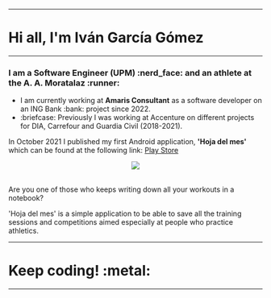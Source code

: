<hr>
<h1>Hi all, I'm Iván García Gómez</h1>
<hr>
<h3>I am a Software Engineer (UPM) :nerd_face: and an athlete at the A. A. Moratalaz :runner:</h3>
<ul>
    <li>I am currently working at <b>Amaris Consultant</b> as a software developer on an ING Bank :bank: project since 2022.</li>
    <li>:briefcase: Previously I was working at Accenture on different projects for DIA, Carrefour and Guardia Civil (2018-2021).</li>
</ul>
<p>In October 2021 I published my first Android application, <b>'Hoja del mes'</b> which can be found at the following link: <a href="https://play.google.com/store/apps/details?id=com.ivione93.hojames" target="_blank">Play Store</a></p>
<center>
<img src="https://play-lh.googleusercontent.com/5sO_EZu5vjw8xecppIOhLYsY9EKPO2uQfLmiF9fSEvc6WaYvEzoSBFv7_klsXxFwDS3x=w526-h296-rw">
</center>
<br>
<p>Are you one of those who keeps writing down all your workouts in a notebook?</p>
<p>'Hoja del mes' is a simple application to be able to save all the training sessions and competitions aimed especially at people who practice athletics.</p>
<hr>
<h1>Keep coding! :metal:</h1>
<hr>
</body>
</html>
